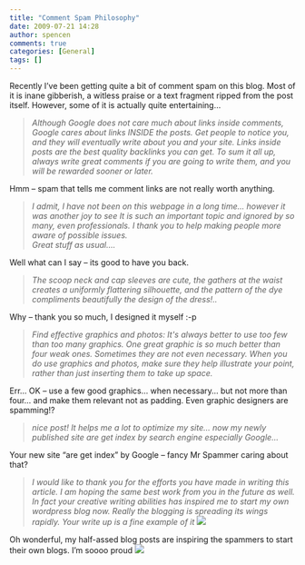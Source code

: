 ```yaml
---
title: "Comment Spam Philosophy"
date: 2009-07-21 14:28
author: spencen
comments: true
categories: [General]
tags: []
---
```


<P>Recently I’ve been getting quite a bit of comment spam on this blog. Most of it is inane gibberish, a witless praise or a text fragment ripped from the post itself. However, some of it is actually quite entertaining…</P>
<BLOCKQUOTE>
<P><EM>Although Google does not care much about links inside comments, Google cares about links INSIDE the posts. Get people to notice you, and they will eventually write about you and your site. Links inside posts are the best quality backlinks you can get. To sum it all up, always write great comments if you are going to write them, and you will be rewarded sooner or later.</EM></P></BLOCKQUOTE>
<P>Hmm – spam that tells me comment links are not really worth anything.</P>
<BLOCKQUOTE>
<P><EM>I admit, I have not been on this webpage in a long time... however it was another joy to see It is such an important topic and ignored by so many, even professionals. I thank you to help making people more aware of possible issues. <BR>Great stuff as usual....</EM></P></BLOCKQUOTE>
<P>Well what can I say – its good to have you back.</P>
<BLOCKQUOTE>
<P><EM>The scoop neck and cap sleeves are cute, the gathers at the waist creates a uniformly flattering silhouette, and the pattern of the dye compliments beautifully the design of the dress!..</EM></P></BLOCKQUOTE>
<P>Why – thank you so much, I designed it myself :-p</P>
<BLOCKQUOTE>
<P><EM>Find effective graphics and photos: It's always better to use too few than too many graphics. One great graphic is so much better than four weak ones. Sometimes they are not even necessary. When you do use graphics and photos, make sure they help illustrate your point, rather than just inserting them to take up space.</EM></P></BLOCKQUOTE>
<P>Err… OK – use a few good graphics… when necessary… but not more than four… and make them relevant not as padding. Even graphic designers are spamming!?</P>
<BLOCKQUOTE>
<P><EM>nice post! It helps me a lot to optimize my site… now my newly published site are get index by search engine especially Google…</EM></P></BLOCKQUOTE>
<P>Your new site “are get index” by Google – fancy Mr Spammer caring about that?</P>
<BLOCKQUOTE>
<P><EM>I would like to thank you for the efforts you have made in writing this article. I am hoping the same best work from you in the future as well. In fact your creative writing abilities has inspired me to start my own wordpress blog now. Really the blogging is spreading its wings rapidly. Your write up is a fine example of it <IMG border=0 src="http://blog.spencen.com/emoticons/smile.png"></EM></P></BLOCKQUOTE>
<P>Oh wonderful, my half-assed blog posts are inspiring the spammers to start their own blogs. I’m soooo proud <IMG border=0 src="http://blog.spencen.com/emoticons/smile.png"></P>

